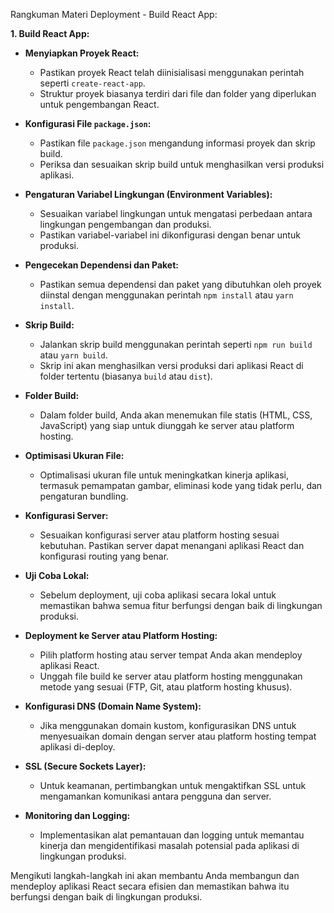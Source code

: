Rangkuman Materi Deployment - Build React App:

**1. Build React App:**

- **Menyiapkan Proyek React:**

  - Pastikan proyek React telah diinisialisasi menggunakan perintah seperti `create-react-app`.
  - Struktur proyek biasanya terdiri dari file dan folder yang diperlukan untuk pengembangan React.

- **Konfigurasi File `package.json`:**

  - Pastikan file `package.json` mengandung informasi proyek dan skrip build.
  - Periksa dan sesuaikan skrip build untuk menghasilkan versi produksi aplikasi.

- **Pengaturan Variabel Lingkungan (Environment Variables):**

  - Sesuaikan variabel lingkungan untuk mengatasi perbedaan antara lingkungan pengembangan dan produksi.
  - Pastikan variabel-variabel ini dikonfigurasi dengan benar untuk produksi.

- **Pengecekan Dependensi dan Paket:**

  - Pastikan semua dependensi dan paket yang dibutuhkan oleh proyek diinstal dengan menggunakan perintah `npm install` atau `yarn install`.

- **Skrip Build:**

  - Jalankan skrip build menggunakan perintah seperti `npm run build` atau `yarn build`.
  - Skrip ini akan menghasilkan versi produksi dari aplikasi React di folder tertentu (biasanya `build` atau `dist`).

- **Folder Build:**

  - Dalam folder build, Anda akan menemukan file statis (HTML, CSS, JavaScript) yang siap untuk diunggah ke server atau platform hosting.

- **Optimisasi Ukuran File:**

  - Optimalisasi ukuran file untuk meningkatkan kinerja aplikasi, termasuk pemampatan gambar, eliminasi kode yang tidak perlu, dan pengaturan bundling.

- **Konfigurasi Server:**

  - Sesuaikan konfigurasi server atau platform hosting sesuai kebutuhan. Pastikan server dapat menangani aplikasi React dan konfigurasi routing yang benar.

- **Uji Coba Lokal:**

  - Sebelum deployment, uji coba aplikasi secara lokal untuk memastikan bahwa semua fitur berfungsi dengan baik di lingkungan produksi.

- **Deployment ke Server atau Platform Hosting:**

  - Pilih platform hosting atau server tempat Anda akan mendeploy aplikasi React.
  - Unggah file build ke server atau platform hosting menggunakan metode yang sesuai (FTP, Git, atau platform hosting khusus).

- **Konfigurasi DNS (Domain Name System):**

  - Jika menggunakan domain kustom, konfigurasikan DNS untuk menyesuaikan domain dengan server atau platform hosting tempat aplikasi di-deploy.

- **SSL (Secure Sockets Layer):**

  - Untuk keamanan, pertimbangkan untuk mengaktifkan SSL untuk mengamankan komunikasi antara pengguna dan server.

- **Monitoring dan Logging:**
  - Implementasikan alat pemantauan dan logging untuk memantau kinerja dan mengidentifikasi masalah potensial pada aplikasi di lingkungan produksi.

Mengikuti langkah-langkah ini akan membantu Anda membangun dan mendeploy aplikasi React secara efisien dan memastikan bahwa itu berfungsi dengan baik di lingkungan produksi.
